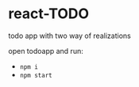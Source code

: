 # react-TODO
todo app with two way of realizations

open todoapp and run:   
- `npm i`  
- `npm start`
